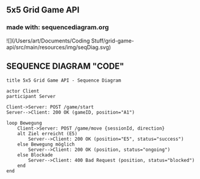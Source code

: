 ## 5x5 Grid Game API
### made with: sequencediagram.org

![](/Users/art/Documents/Coding Stuff/grid-game-api/src/main/resources/img/seqDiag.svg)


## SEQUENCE DIAGRAM "CODE" ##

````
title 5x5 Grid Game API - Sequence Diagram

actor Client
participant Server

Client->Server: POST /game/start
Server-->Client: 200 OK (gameID, position="A1")

loop Bewegung
    Client->Server: POST /game/move {sessionId, direction}
    alt Ziel erreicht (E5)
        Server-->Client: 200 OK (position="E5", status="success")
    else Bewegung möglich
        Server-->Client: 200 OK (position, status="ongoing")
    else Blockade
        Server-->Client: 400 Bad Request (position, status="blocked")
    end
end
````



